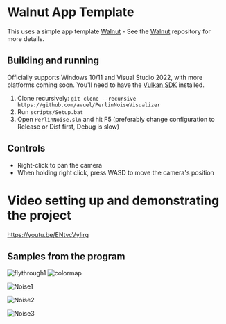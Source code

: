 # Walnut App Template

This uses a simple app template [Walnut](https://github.com/TheCherno/Walnut) - See the [Walnut](https://github.com/TheCherno/Walnut) repository for more details.

## Building and running
Officially supports Windows 10/11 and Visual Studio 2022, with more platforms coming soon. You'll need to have the [Vulkan SDK](https://vulkan.lunarg.com/) installed.

1. Clone recursively: `git clone --recursive https://github.com/avuel/PerlinNoiseVisualizer`
2. Run `scripts/Setup.bat`
3. Open `PerlinNoise.sln` and hit F5 (preferably change configuration to Release or Dist first, Debug is slow)

## Controls
- Right-click to pan the camera
- When holding right click, press WASD to move the camera's position

# Video setting up and demonstrating the project
https://youtu.be/ENtvcVyIirg

## Samples from the program
![flythrough1](https://user-images.githubusercontent.com/63319229/206326253-0de43d9e-4142-4f27-8b8f-08f127815b82.gif) ![colormap](https://user-images.githubusercontent.com/63319229/206326263-d4ef3369-3ed1-4d66-9d9b-cb1a2cb369b5.gif)

![Noise1](https://user-images.githubusercontent.com/63319229/205561958-3c381d32-4a70-4f58-a592-bef5b11748ba.png)

![Noise2](https://user-images.githubusercontent.com/63319229/205561961-013ca58f-b0da-4fa2-aea8-a8db8be13164.png)

![Noise3](https://user-images.githubusercontent.com/63319229/205561969-c854b2cf-7f93-4b16-aac3-3c46c934bc48.png)
